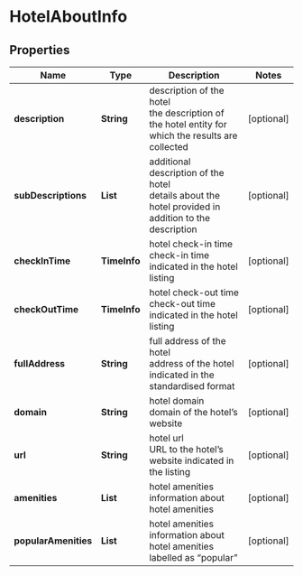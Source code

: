 # HotelAboutInfo


## Properties

| Name | Type | Description | Notes |
|------------ | ------------- | ------------- | -------------|
**description** | **String** | description of the hotel<br>the description of the hotel entity for which the results are collected |[optional]|
**subDescriptions** | **List<String>** | additional description of the hotel<br>details about the hotel provided in addition to the description |[optional]|
**checkInTime** | **TimeInfo** | hotel check-in time<br>check-in time indicated in the hotel listing |[optional]|
**checkOutTime** | **TimeInfo** | hotel check-out time<br>check-out time indicated in the hotel listing |[optional]|
**fullAddress** | **String** | full address of the hotel<br>address of the hotel indicated in the standardised format |[optional]|
**domain** | **String** | hotel domain<br>domain of the hotel’s website |[optional]|
**url** | **String** | hotel url<br>URL to the hotel’s website indicated in the listing |[optional]|
**amenities** | **List<HotelAmenityInfo>** | hotel amenities<br>information about hotel amenities |[optional]|
**popularAmenities** | **List<HotelAmenityItemInfo>** | hotel amenities<br>information about hotel amenities labelled as “popular” |[optional]|